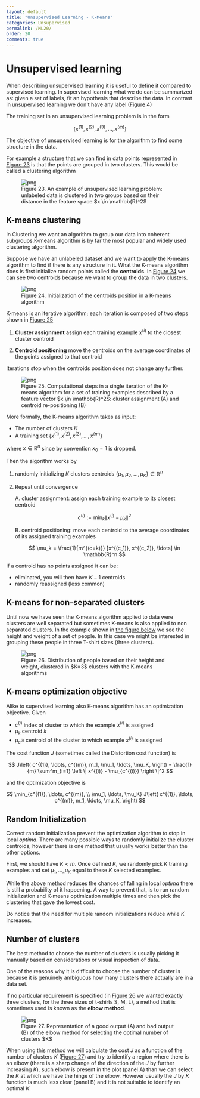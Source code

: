 ```yaml
---
layout: default
title: "Unsupervised Learning - K-Means"
categories: Unsupervised
permalink: /ML20/
order: 20
comments: true
---
```


# Unsupervised learning
When describing unsupervised learning it is useful to define it compared to supervised learning. In supervised learning what we do can be summarized as: given a set of labels, fit an hypothesis that describe the data. In contrast in unsupervised learning we don't have any label (<a href="{{site.basurl}}/ML/ML1#fig:iris">Figure 4</a>)

The training set in an unsupervised learning problem is in the form

$$
\left \{ x^{(1)}, x^{(2)}, x^{(3)}, \ldots, x^{(m)} \right \}
$$

The objective of unsupervised learning is for the algorithm to find some structure in the data.

For example a structure that we can find in data points represented in <a href="#fig:simpleclusters">Figure 23</a> is that the points are grouped in two clusters. This would be called a clustering algorithm


    

<figure id="fig:simpleclusters">
    <img src="{{site.baseurl}}/pages/ML-20-UnsupervisedLearning_files/ML-20-UnsupervisedLearning_2_0.png" alt="png">
    <figcaption>Figure 23. An example of unsupervised learning problem: unlabeled data is clustered in two groups based on their distance in the feature space $x \in \mathbb{R}^2$</figcaption>
</figure>

## K-means clustering
In Clustering we want an algorithm to group our data into coherent subgroups.K-means algorithm is by far the most popular and widely used clustering algorithm.

Suppose we have an unlabeled dataset and we want to apply the K-means algorithm to find if there is any structure in it. What the K-means algorithm does is first initialize random points called the **centroids**. In <a href="#fig:kmeanscentroids">Figure 24</a> we can see two centroids because we want to group the data in two clusters.




    

<figure id="fig:kmeanscentroids">
    <img src="{{site.baseurl}}/pages/ML-20-UnsupervisedLearning_files/ML-20-UnsupervisedLearning_4_0.png" alt="png">
    <figcaption>Figure 24. Initialization of the centroids position in a K-means algorithm</figcaption>
</figure>

K-means is an iterative algorithm; each iteration is composed of two steps shown in <a href="#fig:kmeansteps">Figure 25</a>

1. **Cluster assignment** assign each training example $x^{(i)}$ to the closest cluster centroid

2. **Centroid positioning** move the centroids on the average coordinates of the points assigned to that centroid

Iterations stop when the centroids position does not change any further.


    

<figure id="fig:kmeansteps">
    <img src="{{site.baseurl}}/pages/ML-20-UnsupervisedLearning_files/ML-20-UnsupervisedLearning_6_0.png" alt="png">
    <figcaption>Figure 25. Computational steps in a single iteration of the K-means algorithm for a set of training examples described by a feature vector $x \in \mathbb{R}^2$: cluster assignment (A) and centroid re-positioning (B)</figcaption>
</figure>

More formally, the K-means algorithm takes as input:

* The number of clusters $K$
* A training set $\left \lbrace x^{(1)}, x^{(2)}, x^{(3)}, \ldots, x^{(m)} \right \rbrace$

where $x \in \mathbb{R}^n$ since by convention $x_0=1$ is dropped.

Then the algorithm works by

1. randomly initializing $K$ clusters centroids $\{ \mu_1, \mu_2, \ldots, \mu_K \} \in \mathbb{R}^n$

2. Repeat until convergence

    A. cluster assignment: assign each training example to its closest centroid

    $$
    c^{(i)} := \min_k \| x^{(i)} - \mu_k \|^2
    $$

    B. centroid positioning: move each centroid to the average coordinates of its assigned training examples
    
    $$
    \mu_k = \frac{1}{m^{(c=k)}} [x^{(c_1)}, x^{(c_2)}, \ldots] \in \mathbb{R}^n
    $$

If a centroid has no points assigned it can be:

* eliminated, you will then have $K-1$ centroids
* randomly reassigned (less common)

## K-means for non-separated clusters
Until now we have seen the K-means algorithm applied to data were clusters are well separated but sometimes K-means is also applied to non separated clusters. In the example shown in <a href="#tshirtsizes">the figure below</a> we see the height and weight of a set of people. In this case we might be interested in grouping these people in three T-shirt sizes (three clusters).


    

<figure id="fig:tshirtsizes">
    <img src="{{site.baseurl}}/pages/ML-20-UnsupervisedLearning_files/ML-20-UnsupervisedLearning_8_0.png" alt="png">
    <figcaption>Figure 26. Distribution of people based on their height and weight, clustered in $K=3$ clusters with the K-means algorithms</figcaption>
</figure>

## K-means optimization objective
Alike to supervised learning also K-means algorithm has an optimization objective. Given

* $c^{(i)}$ index of cluster to which the example $x^{(i)}$ is assigned
* $\mu_k$ centroid $k$
* $\mu_{c^{(i)}}$ centroid of the cluster to which example $x^{(i)}$ is assigned

The cost function $J$ (sometimes called the Distortion cost function) is

$$
J\left( c^{(1)}, \ldots, c^{(m)}, m_1, \mu_1, \ldots, \mu_K, \right) = \frac{1}{m} \sum^m_{i=1} \left \| x^{(i)} - \mu_{c^{(i)}} \right \|^2
$$

and the optimization objective is 

$$
\min_{c^{(1)}, \ldots, c^{(m)}, \\ \mu_1, \ldots, \mu_K} J\left( c^{(1)}, \ldots, c^{(m)}, m_1, \ldots, \mu_K, \right)
$$

## Random Initialization
Correct random initialization prevent the optimization algorithm to stop in local *optima*. There are many possible ways to randomly initialize the cluster centroids, however there is one method that usually works better than the other options.

First, we should have $K < m$. Once defined $K$, we randomly pick $K$ training examples and set $\mu_1, \ldots, \mu_K$ equal to these $K$ selected examples.

While the above method reduces the chances of falling in local *optima* there is still a probability of it happening. A way to prevent that, is to run random initialization and K-means optimization multiple times and then pick the clustering that gave the lowest cost.

Do notice that the need for multiple random initializations reduce while $K$ increases.

## Number of clusters
The best method to choose the number of clusters is usually picking it manually based on considerations or visual inspection of data.

One of the reasons why it is difficult to choose the number of cluster is because it is genuinely ambiguous how many clusters there actually are in a data set.

If no particular requirement is specified (in <a href="#fig:tshirtsizes">Figure 26</a> we wanted exactly three clusters, for the three sizes of t-shirts S, M, L), a method that is sometimes used is known as the **elbow method**.


    

<figure id="fig:elbow">
    <img src="{{site.baseurl}}/pages/ML-20-UnsupervisedLearning_files/ML-20-UnsupervisedLearning_11_0.png" alt="png">
    <figcaption>Figure 27. Representation of a good output (A) and bad output (B) of the elbow method for selecting the optimal number of clusters $K$</figcaption>
</figure>

When using this method we will calculate the cost $J$ as a function of the number of clusters $K$ (<a href="#fig:elbow">Figure 27</a>) and try to identify a region where there is an elbow (there is a sharp change of the direction of the $J$ by further increasing $K$). such elbow is present in the plot (panel A) than we can select the $K$ at which we have the hinge of the elbow. However usually the $J$ by $K$ function is much less clear (panel B) and it is not suitable to identify an optimal $K$.
